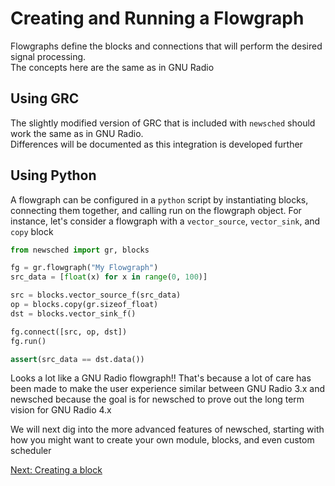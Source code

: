 # Creating and Running a Flowgraph

Flowgraphs define the blocks and connections that will perform the desired signal processing.  
The concepts here are the same as in GNU Radio

## Using GRC

The slightly modified version of GRC that is included with `newsched` should work the same as in GNU Radio.  
Differences will be documented as this integration is developed further

## Using Python

A flowgraph can be configured in a `python` script by instantiating blocks, connecting them together, and calling run on the flowgraph object.  For instance, let's consider a flowgraph with a `vector_source`, `vector_sink`, and `copy` block

```python
from newsched import gr, blocks

fg = gr.flowgraph("My Flowgraph")
src_data = [float(x) for x in range(0, 100)]

src = blocks.vector_source_f(src_data)
op = blocks.copy(gr.sizeof_float)
dst = blocks.vector_sink_f()

fg.connect([src, op, dst])
fg.run()

assert(src_data == dst.data())
```

Looks a lot like a GNU Radio flowgraph!!  That's because a lot of care has been made to make
the user experience similar between GNU Radio 3.x and newsched because the goal is for newsched
to prove out the long term vision for GNU Radio 4.x

We will next dig into the more advanced features of newsched, starting with how you might want to 
create your own module, blocks, and even custom scheduler

[Next: Creating a block](04_BlockBuilder)
